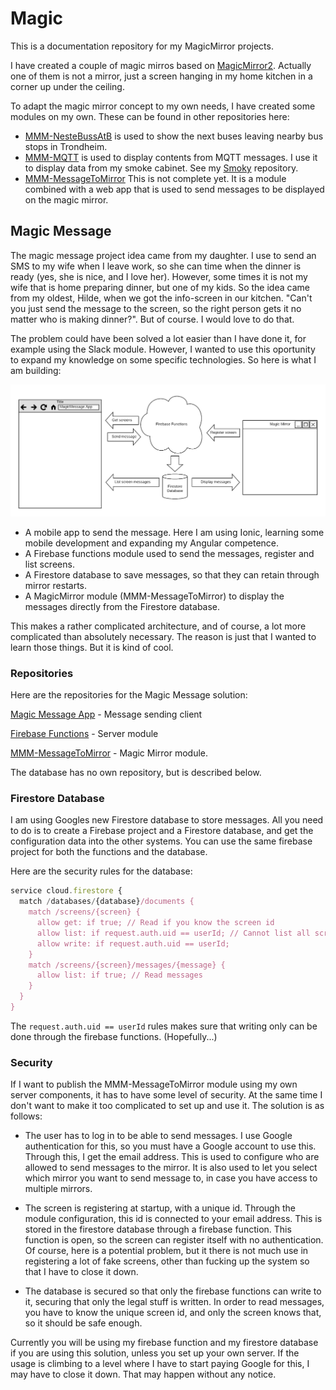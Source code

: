 # Magic

This is a documentation repository for my MagicMirror projects.

I have created a couple of magic mirros based on [MagicMirror2](https://magicmirror.builders/). Actually one of them is not a mirror, just a screen hanging in my home kitchen in a corner up under the ceiling. 

To adapt the magic mirror concept to my own needs, I have created some modules on my own. These can be found in other repositories here:

* [MMM-NesteBussAtB](https://github.com/ottopaulsen/MMM-NesteBussAtB) is used to show the next buses leaving nearby bus stops in Trondheim.
* [MMM-MQTT](https://github.com/ottopaulsen/MMM-MQTT) is used to display contents from MQTT messages. I use it to display data from my smoke cabinet. See my [Smoky](https://github.com/ottopaulsen/Smoky) repository.
* [MMM-MessageToMirror](https://github.com/ottopaulsen/MMM-MessageToMirror) This is not complete yet. It is a module combined with a web app that is used to send messages to be displayed on the magic mirror.

## Magic Message

The magic message project idea came from my daughter. I use to send an SMS to my wife when I leave work, so she can time when the dinner is ready (yes, she is nice, and I love her). However, some times it is not my wife that is home preparing dinner, but one of my kids. So the idea came from my oldest, Hilde, when we got the info-screen in our kitchen. "Can't you just send the message to the screen, so the right person gets it no matter who is making dinner?". But of course. I would love to do that.

The problem could have been solved a lot easier than I have done it, for example using the Slack module. However, I wanted to use this oportunity to expand my knowledge on some specific technologies. So here is what I am building: 

![Magic Message Architecture](img/MagicMessageArchitecture.png)

* A mobile app to send the message. Here I am using Ionic, learning some mobile development and expanding my Angular competence.
* A Firebase functions module used to send the messages, register and list screens. 
* A Firestore database to save messages, so that they can retain through mirror restarts.
* A MagicMirror module (MMM-MessageToMirror) to display the messages directly from the Firestore database.

This makes a rather complicated architecture, and of course, a lot more complicated than absolutely necessary. The reason is just that I wanted to learn those things. But it is kind of cool.

### Repositories

Here are the repositories for the Magic Message solution:

[Magic Message App](https://github.com/ottopaulsen/magic-message-app) - Message sending client

[Firebase Functions](https://github.com/ottopaulsen/magic-message-functions) - Server module

[MMM-MessageToMirror](https://github.com/ottopaulsen/MMM-MessageToMirror) - Magic Mirror module.

The database has no own repository, but is described below.

### Firestore Database

I am using Googles new Firestore database to store messages. All you need to do is to create a Firebase project and a Firestore database, and get the configuration data into the other systems. You can use the same firebase project for both the functions and the database.

Here are the security rules for the database:

``` javascript
service cloud.firestore {
  match /databases/{database}/documents {
    match /screens/{screen} {
      allow get: if true; // Read if you know the screen id
      allow list: if request.auth.uid == userId; // Cannot list all screens
      allow write: if request.auth.uid == userId;
    }
    match /screens/{screen}/messages/{message} {
      allow list: if true; // Read messages
    }
  }
}
```

The `request.auth.uid == userId` rules makes sure that writing only can be done through the firebase functions. (Hopefully...)

### Security

If I want to publish the MMM-MessageToMirror module using my own server components, it has to have some level of security. At the same time I don't want to make it too complicated to set up and use it. The solution is as follows:

* The user has to log in to be able to send messages. I use Google authentication for this, so you must have a Google account to use this. Through this, I get the email address. This is used to configure who are allowed to send messages to the mirror. It is also used to let you select which mirror you want to send message to, in case you have access to multiple mirrors.

* The screen is registering at startup, with a unique id. Through the module configuration, this id is connected to your email address. This is stored in the firestore database through a firebase function. This function is open, so the screen can register itself with no authentication. Of course, here is a potential problem, but it there is not much use in registering a lot of fake screens, other than fucking up the system so that I have to close it down.

* The database is secured so that only the firebase functions can write to it, securing that only the legal stuff is written. In order to read messages, you have to know the unique screen id, and only the screen knows that, so it should be safe enough.

Currently you will be using my firebase function and my firestore database if you are using this solution, unless you set up your own server. If the usage is climbing to a level where I have to start paying Google for this, I may have to close it down. That may happen without any notice.






